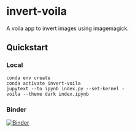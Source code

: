 invert-voila
============

A voila app to invert images using imagemagick.

Quickstart
----------

### Local

    conda env create
    conda activate invert-voila
    jupytext --to ipynb index.py --set-kernel -
    voila --theme dark index.ipynb

### Binder

[![Binder](https://mybinder.org/badge_logo.svg)](https://mybinder.org/v2/gh/thomasgilgenast/invert-voila/HEAD?urlpath=voila%2Frender%2Findex.py)
